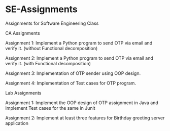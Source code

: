 # SE-Assignments
Assignments for Software Engineering Class

CA Assignments

Assignment 1: Implement a Python program to send OTP via email and verify it. (without Functional decomposition)

Assignment 2: Implement a Python program to send OTP via email and verify it. (with Functional decomposition)

Assignment 3: Implementation of OTP sender using OOP design.

Assignment 4: Implementation of Test cases for OTP program.

Lab Assignments

Assignment 1: Implement the OOP design of OTP assignment in Java and Implement Test cases for the same in Junit

Assignment 2: Implement at least three features for Birthday greeting server application
